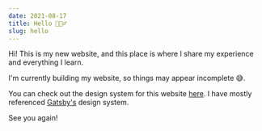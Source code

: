 ```yaml
---
date: 2021-08-17
title: Hello 🙋🏻‍♂️
slug: hello
---
```


Hi! This is my new website, and this place is where I share my experience and
everything I learn.

I'm currently building my website, so things may appear incomplete 😅.

You can check out the design system for this website [here][design]. I have
mostly referenced [Gatsby's][gatsby] design system.

See you again!

[design]: /design
[gatsby]: https://www.gatsbyjs.com/
